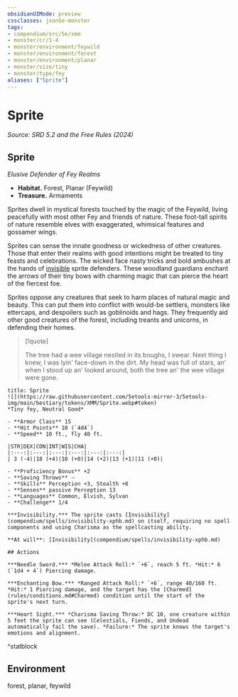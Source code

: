 ```yaml
---
obsidianUIMode: preview
cssclasses: json5e-monster
tags:
- compendium/src/5e/xmm
- monster/cr/1-4
- monster/environment/feywild
- monster/environment/forest
- monster/environment/planar
- monster/size/tiny
- monster/type/fey
aliases: ["Sprite"]
---
```

# Sprite
*Source: SRD 5.2 and the Free Rules (2024)*  

## Sprite

*Elusive Defender of Fey Realms*

- **Habitat.** Forest, Planar (Feywild)  
- **Treasure.** Armaments  

Sprites dwell in mystical forests touched by the magic of the Feywild, living peacefully with most other Fey and friends of nature. These foot-tall spirits of nature resemble elves with exaggerated, whimsical features and gossamer wings.

Sprites can sense the innate goodness or wickedness of other creatures. Those that enter their realms with good intentions might be treated to tiny feasts and celebrations. The wicked face nasty tricks and bold ambushes at the hands of [invisible](conditions.md#Invisible) sprite defenders. These woodland guardians enchant the arrows of their tiny bows with charming magic that can pierce the heart of the fiercest foe.

Sprites oppose any creatures that seek to harm places of natural magic and beauty. This can put them into conflict with would-be settlers, monsters like ettercaps, and despoilers such as goblinoids and hags. They frequently aid other good creatures of the forest, including treants and unicorns, in defending their homes.

> [!quote]  
> 
> The tree had a wee village nestled in its boughs, I swear. Next thing I knew, I was lyin' face-down in the dirt. My head was full of stars, an' when I stood up an' looked around, both the tree an' the wee village were gone.


```ad-statblock
title: Sprite
![](https://raw.githubusercontent.com/5etools-mirror-3/5etools-img/main/bestiary/tokens/XMM/Sprite.webp#token)
*Tiny fey, Neutral Good*

- **Armor Class** 15
- **Hit Points** 10 (`4d4`)
- **Speed** 10 ft., fly 40 ft.

|STR|DEX|CON|INT|WIS|CHA|
|:---:|:---:|:---:|:---:|:---:|:---:|
| 3 (-4)|18 (+4)|10 (+0)|14 (+2)|13 (+1)|11 (+0)|

- **Proficiency Bonus** +2
- **Saving Throws** ⏤
- **Skills** Perception +3, Stealth +8
- **Senses** passive Perception 13
- **Languages** Common, Elvish, Sylvan
- **Challenge** 1/4

***Invisibility.*** The sprite casts [Invisibility](compendium/spells/invisibility-xphb.md) on itself, requiring no spell components and using Charisma as the spellcasting ability.

**At will**: [Invisibility](compendium/spells/invisibility-xphb.md)

## Actions

***Needle Sword.*** *Melee Attack Roll:* `+6`, reach 5 ft. *Hit:* 6 (`1d4 + 4`) Piercing damage.

***Enchanting Bow.*** *Ranged Attack Roll:* `+6`, range 40/160 ft. *Hit:* 1 Piercing damage, and the target has the [Charmed](rules/conditions.md#Charmed) condition until the start of the sprite's next turn.

***Heart Sight.*** *Charisma Saving Throw:* DC 10, one creature within 5 feet the sprite can see (Celestials, Fiends, and Undead automatically fail the save). *Failure:* The sprite knows the target's emotions and alignment.
```
^statblock

## Environment

forest, planar, feywild
